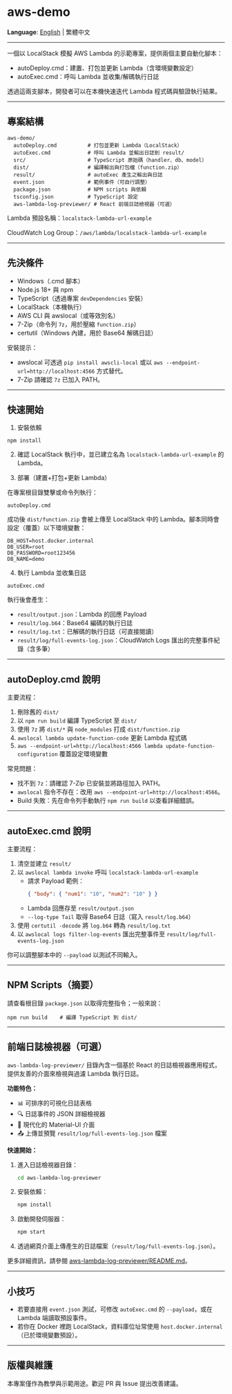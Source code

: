# aws-demo

**Language**: [English](README.md) | 繁體中文

---

一個以 LocalStack 模擬 AWS Lambda 的示範專案，提供兩個主要自動化腳本：

- autoDeploy.cmd：建置、打包並更新 Lambda（含環境變數設定）
- autoExec.cmd：呼叫 Lambda 並收集/解碼執行日誌

透過這兩支腳本，開發者可以在本機快速迭代 Lambda 程式碼與驗證執行結果。

---

## 專案結構

```
aws-demo/
  autoDeploy.cmd          # 打包並更新 Lambda（LocalStack）
  autoExec.cmd            # 呼叫 Lambda 並輸出日誌到 result/
  src/                    # TypeScript 原始碼（handler、db、model）
  dist/                   # 編譯輸出與打包檔（function.zip）
  result/                 # autoExec 產生之輸出與日誌
  event.json              # 範例事件（可自行調整）
  package.json            # NPM scripts 與依賴
  tsconfig.json           # TypeScript 設定
  aws-lambda-log-previewer/ # React 前端日誌檢視器（可選）
```

Lambda 預設名稱：`localstack-lambda-url-example`

CloudWatch Log Group：`/aws/lambda/localstack-lambda-url-example`

---

## 先決條件

- Windows（.cmd 腳本）
- Node.js 18+ 與 npm
- TypeScript（透過專案 `devDependencies` 安裝）
- LocalStack（本機執行）
- AWS CLI 與 awslocal（或等效別名）
- 7-Zip（命令列 `7z`，用於壓縮 `function.zip`）
- certutil（Windows 內建，用於 Base64 解碼日誌）

安裝提示：

- awslocal 可透過 `pip install awscli-local` 或以 `aws --endpoint-url=http://localhost:4566` 方式替代。
- 7-Zip 請確認 `7z` 已加入 PATH。

---

## 快速開始

1. 安裝依賴

```
npm install
```

2. 確認 LocalStack 執行中，並已建立名為 `localstack-lambda-url-example` 的 Lambda。

3. 部署（建置+打包+更新 Lambda）

在專案根目錄雙擊或命令列執行：

```
autoDeploy.cmd
```

成功後 `dist/function.zip` 會被上傳至 LocalStack 中的 Lambda。腳本同時會設定（覆蓋）以下環境變數：

```
DB_HOST=host.docker.internal
DB_USER=root
DB_PASSWORD=root123456
DB_NAME=demo
```

4. 執行 Lambda 並收集日誌

```
autoExec.cmd
```

執行後會產生：

- `result/output.json`：Lambda 的回應 Payload
- `result/log.b64`：Base64 編碼的執行日誌
- `result/log.txt`：已解碼的執行日誌（可直接閱讀）
- `result/log/full-events-log.json`：CloudWatch Logs 匯出的完整事件紀錄（含多筆）

---

## autoDeploy.cmd 說明

主要流程：

1. 刪除舊的 `dist/`
2. 以 `npm run build` 編譯 TypeScript 至 `dist/`
3. 使用 `7z` 將 `dist/*` 與 `node_modules` 打成 `dist/function.zip`
4. `awslocal lambda update-function-code` 更新 Lambda 程式碼
5. `aws --endpoint-url=http://localhost:4566 lambda update-function-configuration` 覆蓋設定環境變數

常見問題：

- 找不到 `7z`：請確認 7-Zip 已安裝並將路徑加入 PATH。
- `awslocal` 指令不存在：改用 `aws --endpoint-url=http://localhost:4566`。
- Build 失敗：先在命令列手動執行 `npm run build` 以查看詳細錯誤。

---

## autoExec.cmd 說明

主要流程：

1. 清空並建立 `result/`
2. 以 `awslocal lambda invoke` 呼叫 `localstack-lambda-url-example`
   - 請求 Payload 範例：
     ```json
     { "body": { "num1": "10", "num2": "10" } }
     ```
   - Lambda 回應存至 `result/output.json`
   - `--log-type Tail` 取得 Base64 日誌（寫入 `result/log.b64`）
3. 使用 `certutil -decode` 將 `log.b64` 轉為 `result/log.txt`
4. 以 `awslocal logs filter-log-events` 匯出完整事件至 `result/log/full-events-log.json`

你可以調整腳本中的 `--payload` 以測試不同輸入。

---

## NPM Scripts（摘要）

請查看根目錄 `package.json` 以取得完整指令；一般來說：

```
npm run build    # 編譯 TypeScript 到 dist/
```

---

## 前端日誌檢視器（可選）

`aws-lambda-log-previewer/` 目錄內含一個基於 React 的日誌檢視器應用程式，提供友善的介面來檢視與過濾 Lambda 執行日誌。

**功能特色：**
- 📊 可排序的可視化日誌表格
- 🔍 日誌事件的 JSON 詳細檢視器
- 🎨 現代化的 Material-UI 介面
- 📤 上傳並預覽 `result/log/full-events-log.json` 檔案

**快速開始：**

1. 進入日誌檢視器目錄：
   ```bash
   cd aws-lambda-log-previewer
   ```

2. 安裝依賴：
   ```bash
   npm install
   ```

3. 啟動開發伺服器：
   ```bash
   npm start
   ```

4. 透過網頁介面上傳產生的日誌檔案（`result/log/full-events-log.json`）。

更多詳細資訊，請參閱 [aws-lambda-log-previewer/README.md](aws-lambda-log-previewer/README.md)。

---

## 小技巧

- 若要直接用 `event.json` 測試，可修改 `autoExec.cmd` 的 `--payload`，或在 Lambda 端讀取預設事件。
- 若你在 Docker 裡跑 LocalStack，資料庫位址常使用 `host.docker.internal`（已於環境變數預設）。

---

## 版權與維護

本專案僅作為教學與示範用途。歡迎 PR 與 Issue 提出改善建議。

